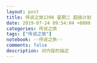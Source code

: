 ```yaml
---
layout: post
title: 传说之旅1396 星期二 超级计划 
date: 2019-07-24 09:54:04 +0800 
categories: 传说之旅 
tags: ["传说之旅"]
notebook: ☞☞传说之旅☜☜
comments: false
description: 对内容的描述
---
```

